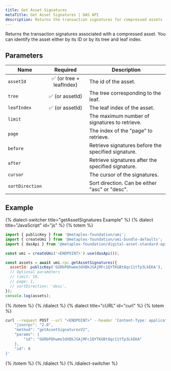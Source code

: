 ```yaml
---
title: Get Asset Signatures
metaTitle: Get Asset Signatures | DAS API
description: Returns the transaction signatures for compressed assets
---
```


Returns the transaction signatures associated with a compressed asset. You can identify the asset either by its ID or by its tree and leaf index.

## Parameters

| Name            | Required | Description                                |
| --------------- | :------: | ------------------------------------------ |
| `assetId`       |    ✅ (or tree + leafIndex)   | The id of the asset.                       |
| `tree`          |    ✅ (or assetId)    | The tree corresponding to the leaf.        |
| `leafIndex`     |    ✅ (or assetId)    | The leaf index of the asset.               |
| `limit`         |          | The maximum number of signatures to retrieve. |
| `page`          |          | The index of the "page" to retrieve.        |
| `before`        |          | Retrieve signatures before the specified signature. |
| `after`         |          | Retrieve signatures after the specified signature. |
| `cursor`        |          | The cursor of the signatures.               |
| `sortDirection` |          | Sort direction. Can be either "asc" or "desc". |

## Example

{% dialect-switcher title="getAssetSignatures Example" %}
{% dialect title="JavaScript" id="js" %}
{% totem %}

```js
import { publicKey } from '@metaplex-foundation/umi';
import { createUmi } from '@metaplex-foundation/umi-bundle-defaults';
import { dasApi } from '@metaplex-foundation/digital-asset-standard-api';

const umi = createUmi('<ENDPOINT>').use(dasApi());

const assets = await umi.rpc.getAssetSignatures({
  assetId: publicKey('GGRbPQhwmo3dXBkJSAjMFc1QYTKGBt8qc11tTp3LkEKA'),
  // Optional parameters
  // limit: 10,
  // page: 1,
  // sortDirection: 'desc',
});
console.log(assets);
```

{% /totem %}
{% /dialect %}
{% dialect title="cURL" id="curl" %}
{% totem %}

```sh
curl --request POST --url "<ENDPOINT>" --header 'Content-Type: application/json' --data '{
    "jsonrpc": "2.0",
    "method": "getAssetSignaturesV2",
    "params": {
        "id": "GGRbPQhwmo3dXBkJSAjMFc1QYTKGBt8qc11tTp3LkEKA"
    },
    "id": 0
}'
```

{% /totem %}
{% /dialect %}
{% /dialect-switcher %} 